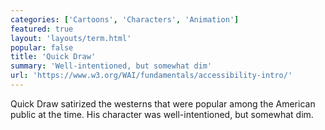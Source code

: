 ```yaml
---
categories: ['Cartoons', 'Characters', 'Animation']
featured: true
layout: 'layouts/term.html'
popular: false
title: 'Quick Draw'
summary: 'Well-intentioned, but somewhat dim'
url: 'https://www.w3.org/WAI/fundamentals/accessibility-intro/'
---
```

Quick Draw satirized the westerns that were popular among the American public at the time. His character was well-intentioned, but somewhat dim.